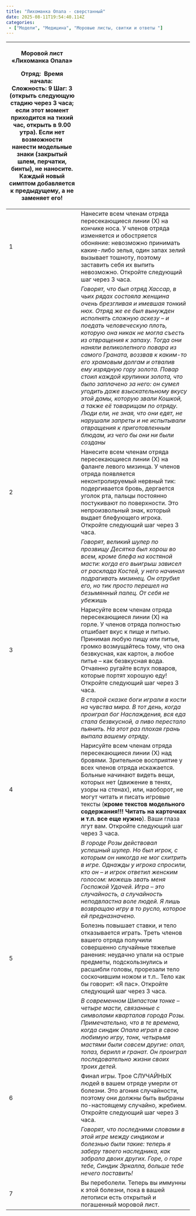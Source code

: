 ```yaml
---
title: "Лихоманка Опала - сверстанный"
date: 2025-08-11T19:54:40.114Z
categories:
 - ["Модели", "Медицина", "Моровые листы, свитки и ответы "]
---
```


<table>
<thead>
<tr class="header">
<th><p>Моровой лист «Лихоманка Опала»</p>
<p><strong>Отряд:</strong>  <strong>Время начала:</strong> <br />
<strong>Сложность:</strong> 9 <strong>Шаг:</strong> 3 (открыть следующую стадию через 3 часа; если этот момент приходится на тихий час, открыть в 9.00 утра). Если нет возможности нанести модельные знаки (закрытый шлем, перчатки, бинты), не наносите. Каждый новый симптом добавляется к предыдущему, а не заменяет его!</p></th>
<th></th>
</tr>
</thead>
<tbody>
<tr class="odd">
<td>1</td>
<td>Нанесите всем членам отряда пересекающиеся линии (Х) на кончике носа. У членов отряда изменяется и обостряется обоняние: невозможно принимать какие-либо зелья, один запах зелий вызывает тошноту, поэтому заставить себя их выпить невозможно. Откройте следующий шаг через 3 часа.</td>
</tr>
<tr class="even">
<td></td>
<td><em>Говорят, что был отряд Хассар, в чьих рядах состояла женщина очень брезгливая и имевшая тонкий нюх. Отряд же ее был вынужден исполнять сложную аскезу – и поедать человеческую плоть, которую она никак не могла съесть из отвращения к запаху. Тогда они наняли великолепного повара из самого Граната, воззвав к каким-то его храмовым долгам и отвалив ему изрядную гору золота. Повар стоил каждой крупинки золота, что было заплачено за него: он сумел угодить даже взыскательному вкусу этой дамы, которую звали Кошкой, а также её товарищам по отряду. Люди ели, не зная, что они едят, не нарушали запреты и не испытывали отвращения к приготовленным блюдам, из чего бы они ни были созданы</em></td>
</tr>
<tr class="odd">
<td>2</td>
<td>Нанесите всем членам отряда пересекающиеся линии (Х) на фаланге левого мизинца. У членов отряда появляется неконтролируемый нервный тик: подергивается бровь, дергается уголок рта, пальцы постоянно постукивают по поверхности. Это непроизвольный знак, который выдает блефующего игрока. Откройте следующий шаг через 3 часа.</td>
</tr>
<tr class="even">
<td></td>
<td><em>Говорят, великий шулер по прозвищу Десятка был хорош во всем, кроме блефа на костяной масти: когда его выигрыш зависел от расклада Костей, у него начинал подрагивать мизинец. Он отрубил его, но тик просто перешел на безымянный палец. От себя не убежишь</em></td>
</tr>
<tr class="odd">
<td>3</td>
<td>Нарисуйте всем членам отряда пересекающиеся линии (Х) на горле. У членов отряда полностью отшибает вкус к пище и питью. Принимая любую пищу или питье, громко возмущайтесь тому, что она безвкусная, как картон, а любое питье – как безвкусная вода. Отчаянно ругайте вслух поваров, которые портят хорошую еду! Откройте следующий шаг через 3 часа.</td>
</tr>
<tr class="even">
<td></td>
<td><em>В старой сказке боги играли в кости на чувства мира. В тот день, когда проиграл бог Наслаждения, вся еда стала безвкусной, а пиво перестало пьянить. На этот раз плохая грань выпала вашему отряду.</em></td>
</tr>
<tr class="odd">
<td>4</td>
<td>Нарисуйте всем членам отряда пересекающиеся линии (Х) над бровями. Зрительное восприятие у всех членов отряда искажается. Больные начинают видеть вещи, которых нет (движение в тенях, узоры на стенах), или, наоборот, не могут читать и писать игровые тексты (<strong>кроме текстов модельного содержания!!! Читать на карточках и т.п. все еще нужно</strong>). Ваши глаза лгут вам. Откройте следующий шаг через 3 часа.</td>
</tr>
<tr class="even">
<td></td>
<td><em>В городе Розы действовал успешный шулер. Но был игрок, с которым он никогда не мог схитрить в игре. Однажды у игрока спросили, кто он – и игрок ответил женским голосом: можешь звать меня Госпожой Удачей. Игра – это случайность, а случайность неподвластна воле людей. Я лишь возвращаю игру в то русло, которое ей предназначено.</em></td>
</tr>
<tr class="odd">
<td>5</td>
<td>Болезнь повышает ставки, и тело отказывается играть. Треть членов вашего отряда получили совершенно случайные тяжелые ранения: неудачно упали на острые предметы, подскользнулись и расшибли головы, прорезали тело соскочившим ножом и т.п.. Тело как бы говорит: «Я пас». Откройте следующий шаг через 3 часа.</td>
</tr>
<tr class="even">
<td></td>
<td><em>В современном Шипастом тонке – четыре масти, связанные с символами кварталов города Розы. Примечательно, что в те времена, когда синдик Опала играл в свою любимую игру, тонк, четырьмя мастями были совсем другие: опал, топаз, берилл и гранат. Он проиграл последовательно жизни своих троих детей.</em></td>
</tr>
<tr class="odd">
<td>6</td>
<td>Финал игры. Трое СЛУЧАЙНЫХ людей в вашем отряде умерли от болезни. Это агония случайности, поэтому они должны быть выбраны по-настоящему случайно, жребием. Откройте следующий шаг через 3 часа.</td>
</tr>
<tr class="even">
<td></td>
<td><em>Говорят, что последними словами в этой игре между синдиком и болезнью были такие: теперь я заберу твоего наследника, как забрала двоих других. Горе, о горе тебе, Синдик Эркалла, больше тебе нечего поставить!</em></td>
</tr>
<tr class="odd">
<td>7</td>
<td>Вы переболели. Теперь вы иммунны к этой болезни, пока в вашей летописи есть открытый и погашенный моровой лист.</td>
</tr>
</tbody>
</table>
